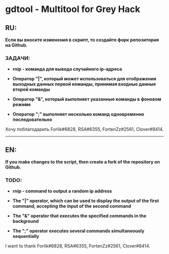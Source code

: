 # gdtool - Multitool for Grey Hack

## RU:

**Если вы вносите изменения в скрипт, то создайте форк репозитория на Github.**

### ЗАДАЧИ:

* **rnip - команда для вывода случайного ip-адреса**

* **Оператор "|", который может использоваться для отображения выходных данных первой команды, принимая входные данные второй команды**

* **Оператор "&", который выполняет указанные команды в фоновом режиме**

* **Оператор ";" выполняет несколько команд одновременно последовательно**

Хочу поблагодарить Forlik#6828, RSA#6355, FortenZz#2561, Clover#8414.

---

## EN:

**If you make changes to the script, then create a fork of the repository on Github.**

### TODO:

* **rnip - command to output a random ip address**

* **The "|" operator, which can be used to display the output of the first command, accepting the input of the second command**

* **The "&" operator that executes the specified commands in the background**

* **The ";" operator executes several commands simultaneously sequentially**

I want to thank Forlik#6828, RSA#6355, FortenZz#2561, Clover#8414.
